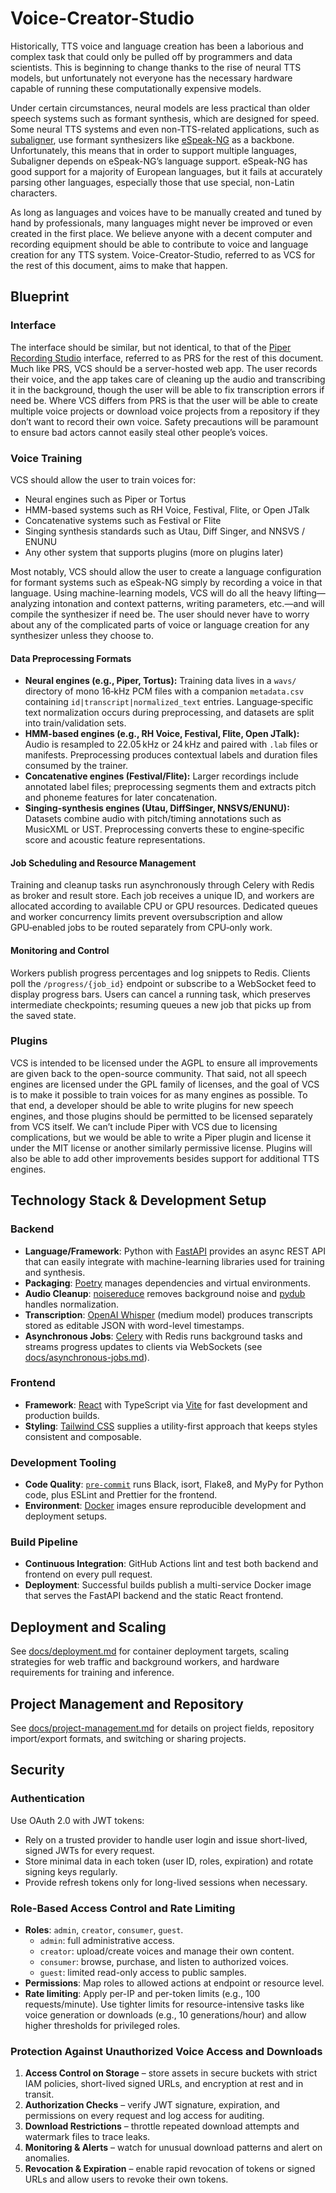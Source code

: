 # Voice-Creator-Studio

Historically, TTS voice and language creation has been a laborious and complex task that could only be pulled off by programmers and data scientists. This is beginning to change thanks to the rise of neural TTS models, but unfortunately not everyone has the necessary hardware capable of running these computationally expensive models.

Under certain circumstances, neural models are less practical than older speech systems such as formant synthesis, which are designed for speed. Some neural TTS systems and even non-TTS-related applications, such as [subaligner](https://github.com/baxtree/subaligner), use formant synthesizers like [eSpeak-NG](https://github.com/espeak-ng/espeak-ng) as a backbone. Unfortunately, this means that in order to support multiple languages, Subaligner depends on eSpeak-NG’s language support. eSpeak-NG has good support for a majority of European languages, but it fails at accurately parsing other languages, especially those that use special, non-Latin characters.

As long as languages and voices have to be manually created and tuned by hand by professionals, many languages might never be improved or even created in the first place. We believe anyone with a decent computer and recording equipment should be able to contribute to voice and language creation for any TTS system. Voice-Creator-Studio, referred to as VCS for the rest of this document, aims to make that happen.

## Blueprint

### Interface

The interface should be similar, but not identical, to that of the [Piper Recording Studio](https://github.com/rhasspy/piper-recording-studio) interface, referred to as PRS for the rest of this document. Much like PRS, VCS should be a server-hosted web app. The user records their voice, and the app takes care of cleaning up the audio and transcribing it in the background, though the user will be able to fix transcription errors if need be. Where VCS differs from PRS is that the user will be able to create multiple voice projects or download voice projects from a repository if they don’t want to record their own voice. Safety precautions will be paramount to ensure bad actors cannot easily steal other people’s voices.

### Voice Training

VCS should allow the user to train voices for:

* Neural engines such as Piper or Tortus
* HMM-based systems such as RH Voice, Festival, Flite, or Open JTalk
* Concatenative systems such as Festival or Flite
* Singing synthesis standards such as Utau, Diff Singer, and NNSVS / ENUNU
* Any other system that supports plugins (more on plugins later)

Most notably, VCS should allow the user to create a language configuration for formant systems such as eSpeak-NG simply by recording a voice in that language. Using machine-learning models, VCS will do all the heavy lifting—analyzing intonation and context patterns, writing parameters, etc.—and will compile the synthesizer if need be. The user should never have to worry about any of the complicated parts of voice or language creation for any synthesizer unless they choose to.

#### Data Preprocessing Formats

- **Neural engines (e.g., Piper, Tortus):** Training data lives in a `wavs/` directory of mono 16‑kHz PCM files with a companion `metadata.csv` containing `id|transcript|normalized_text` entries. Language‑specific text normalization occurs during preprocessing, and datasets are split into train/validation sets.
- **HMM-based engines (e.g., RH Voice, Festival, Flite, Open JTalk):** Audio is resampled to 22.05 kHz or 24 kHz and paired with `.lab` files or manifests. Preprocessing produces contextual labels and duration files consumed by the trainer.
- **Concatenative engines (Festival/Flite):** Larger recordings include annotated label files; preprocessing segments them and extracts pitch and phoneme features for later concatenation.
- **Singing-synthesis engines (Utau, DiffSinger, NNSVS/ENUNU):** Datasets combine audio with pitch/timing annotations such as MusicXML or UST. Preprocessing converts these to engine‑specific score and acoustic feature representations.

#### Job Scheduling and Resource Management

Training and cleanup tasks run asynchronously through Celery with Redis as broker and result store. Each job receives a unique ID, and workers are allocated according to available CPU or GPU resources. Dedicated queues and worker concurrency limits prevent oversubscription and allow GPU‑enabled jobs to be routed separately from CPU‑only work.

#### Monitoring and Control

Workers publish progress percentages and log snippets to Redis. Clients poll the `/progress/{job_id}` endpoint or subscribe to a WebSocket feed to display progress bars. Users can cancel a running task, which preserves intermediate checkpoints; resuming queues a new job that picks up from the saved state.

### Plugins

VCS is intended to be licensed under the AGPL to ensure all improvements are given back to the open-source community. That said, not all speech engines are licensed under the GPL family of licenses, and the goal of VCS is to make it possible to train voices for as many engines as possible. To that end, a developer should be able to write plugins for new speech engines, and those plugins should be permitted to be licensed separately from VCS itself. We can’t include Piper with VCS due to licensing complications, but we would be able to write a Piper plugin and license it under the MIT license or another similarly permissive license. Plugins will also be able to add other improvements besides support for additional TTS engines.

## Technology Stack & Development Setup

### Backend

* **Language/Framework**: Python with [FastAPI](https://fastapi.tiangolo.com/) provides an async REST API that can easily integrate with machine-learning libraries used for training and synthesis.
* **Packaging**: [Poetry](https://python-poetry.org/) manages dependencies and virtual environments.
* **Audio Cleanup**: [noisereduce](https://github.com/timsainb/noisereduce) removes background noise and [pydub](https://github.com/jiaaro/pydub) handles normalization.
* **Transcription**: [OpenAI Whisper](https://openai.com/research/whisper) (medium model) produces transcripts stored as editable JSON with word-level timestamps.
* **Asynchronous Jobs**: [Celery](https://docs.celeryq.dev/) with Redis runs background tasks and streams progress updates to clients via WebSockets (see [docs/asynchronous-jobs.md](docs/asynchronous-jobs.md)).

### Frontend

* **Framework**: [React](https://react.dev/) with TypeScript via [Vite](https://vitejs.dev/) for fast development and production builds.
* **Styling**: [Tailwind CSS](https://tailwindcss.com/) supplies a utility-first approach that keeps styles consistent and composable.

### Development Tooling

* **Code Quality**: [`pre-commit`](https://pre-commit.com/) runs Black, isort, Flake8, and MyPy for Python code, plus ESLint and Prettier for the frontend.
* **Environment**: [Docker](https://www.docker.com/) images ensure reproducible development and deployment setups.

### Build Pipeline

* **Continuous Integration**: GitHub Actions lint and test both backend and frontend on every pull request.
* **Deployment**: Successful builds publish a multi-service Docker image that serves the FastAPI backend and the static React frontend.

## Deployment and Scaling

See [docs/deployment.md](docs/deployment.md) for container deployment targets, scaling strategies for web traffic and background workers, and hardware requirements for training and inference.

## Project Management and Repository

See [docs/project-management.md](docs/project-management.md) for details on project fields, repository import/export formats, and switching or sharing projects.

## Security

### Authentication

Use OAuth 2.0 with JWT tokens:

- Rely on a trusted provider to handle user login and issue short-lived, signed JWTs for every request.
- Store minimal data in each token (user ID, roles, expiration) and rotate signing keys regularly.
- Provide refresh tokens only for long-lived sessions when necessary.

### Role-Based Access Control and Rate Limiting

- **Roles**: `admin`, `creator`, `consumer`, `guest`.
  - `admin`: full administrative access.
  - `creator`: upload/create voices and manage their own content.
  - `consumer`: browse, purchase, and listen to authorized voices.
  - `guest`: limited read-only access to public samples.
- **Permissions**: Map roles to allowed actions at endpoint or resource level.
- **Rate limiting**: Apply per-IP and per-token limits (e.g., 100 requests/minute). Use tighter limits for resource-intensive tasks like voice generation or downloads (e.g., 10 generations/hour) and allow higher thresholds for privileged roles.

### Protection Against Unauthorized Voice Access and Downloads

1. **Access Control on Storage** – store assets in secure buckets with strict IAM policies, short-lived signed URLs, and encryption at rest and in transit.
2. **Authorization Checks** – verify JWT signature, expiration, and permissions on every request and log access for auditing.
3. **Download Restrictions** – throttle repeated download attempts and watermark files to trace leaks.
4. **Monitoring & Alerts** – watch for unusual download patterns and alert on anomalies.
5. **Revocation & Expiration** – enable rapid revocation of tokens or signed URLs and allow users to revoke their own tokens.

